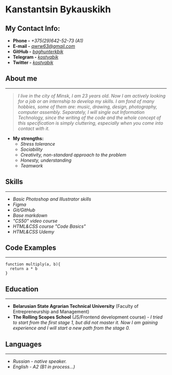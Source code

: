 # Kanstantsin Bykauskikh
## My Contact Info:
- **Phone -** *+375(29)642-52-73 (A1)*
- **E-mail -** *[qwrw63@gmail.com](qwrw63@gmail.com "link")*
- **GitHub -** *[baghunterkbik](https://github.com/baghunterkbik "Link")*
- **Telegram -** *[kostyabik](https://t.me/kostyabik "Link")*
- **Twitter -** *[kostyabik](https://twitter.com/kostyabik "Link")*

## About me
***
>*I live in the city of Minsk, I am 23 years old. Now I am actively looking for a job or an internship to develop my skills. I am fond of many hobbies, some of them are: music, drawing, design, photography, computer assembly. Separately, I will single out Information Technology, since the writing of the code and the whole concept of this specification is simply cluttering, especially when you come into contact with it.*
- **My strengths:**
  - *Stress tolerance*
  - *Sociability*
  - *Сreativity, non-standard approach to the problem*
  - *Honesty, understanding*
  - *Teamwork*

## Skills
***
- *Basic Photoshop and Illustrator skills*
- *Figma*
- *Git/GitHub*
- *Base markdown*
- *"CS50" video course*
- *HTML&CSS course "Code Basics"*
- *HTML&CSS Udemy*

## Code Examples
***
```
function multiply(a, b){
  return a * b
}
```

## Education
***
- **Belarusian State Agrarian Technical University** (Faculty of Entrepreneurship and Management)
- **The Rolling Scopes School** (JS/Frontend development course) - *I tried to start from the first stage 1, but did not master it. Now I am gaining experience and I will start a new path from the stage 0.*

## Languages
***
- *Russian - native speaker.*
- *English - A2 (B1 in process…)*